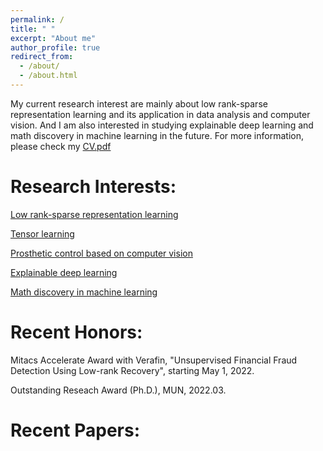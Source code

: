 ```yaml
---
permalink: /
title: " "
excerpt: "About me"
author_profile: true
redirect_from: 
  - /about/
  - /about.html
---
```


My current research interest are mainly about low rank-sparse representation learning and its application in data analysis and computer vision. And I am also interested in studying explainable deep learning and math discovery in machine learning in the future. For more information, please check my [CV.pdf](https://jzheng20.github.io/files/CV-JingjingZheng.pdf)

Research Interests:
======
[Low rank-sparse representation learning](https://jzheng20.github.io)

[Tensor learning](https://jzheng20.github.io)

[Prosthetic control based on computer vision](https://jzheng20.github.io)

[Explainable deep learning](https://jzheng20.github.io) 

[Math discovery in machine learning](https://jzheng20.github.io)

Recent Honors:
======

Mitacs Accelerate Award with Verafin, "Unsupervised Financial Fraud Detection Using Low-rank Recovery", starting May 1, 2022.

Outstanding Reseach Award (Ph.D.), MUN, 2022.03.

Recent Papers:
======
 
　
 
